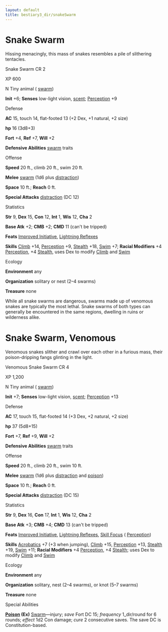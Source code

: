 ```yaml
---
layout: default
title: bestiary3_dir/snakeSwarm
---
```

# Snake Swarm

Hissing menacingly, this mass of snakes resembles a pile of slithering tentacles.

Snake Swarm CR 2

XP 600

N Tiny animal ( [swarm](../monsters_dir/creatureTypes#_swarm-subtype))

**Init** +6; **Senses** low-light vision, [scent](../monsters_dir/universalMonsterRules#_scent); [Perception](../skills_dir/perception#_perception) +9

Defense

**AC** 15, touch 14, flat-footed 13 (+2 Dex, +1 natural, +2 size)

**hp** 16 (3d8+3)

**Fort** +4, **Ref** +7, **Will** +2

**Defensive Abilities** [swarm](../monsters_dir/creatureTypes#_swarm-subtype) traits

Offense

**Speed** 20 ft., climb 20 ft., swim 20 ft.

**Melee** [swarm](../monsters_dir/creatureTypes#_swarm-subtype) (1d6 plus [distraction](../monsters_dir/universalMonsterRules#_distraction))

**Space** 10 ft.; **Reach** 0 ft.

**Special Attacks** [distraction](../monsters_dir/universalMonsterRules#_distraction) (DC 12)

Statistics

**Str** 9, **Dex** 15, **Con** 12, **Int** 1, **Wis** 12, **Cha** 2

**Base Atk** +2; **CMB** +2; **CMD** 11 (can't be tripped)

**Feats** [Improved Initiative](../feats#_improved-initiative), [Lightning Reflexes](../feats#_lightning-reflexes)

**Skills** [Climb](../skills_dir/climb#_climb) +14, [Perception](../skills_dir/perception#_perception) +9, [Stealth](../skills_dir/stealth#_stealth) +18, [Swim](../skills_dir/swim#_swim) +7; **Racial Modifiers** +4 [Perception](../skills_dir/perception#_perception), +4 [Stealth](../skills_dir/stealth#_stealth), uses Dex to modify [Climb](../skills_dir/climb#_climb) and [Swim](../skills_dir/swim#_swim)

Ecology

**Environment** any

**Organization** solitary or nest (2–4 swarms)

**Treasure** none

While all snake swarms are dangerous, swarms made up of venomous snakes are typically the most lethal. Snake swarms of both types can generally be encountered in the same regions, dwelling in ruins or wilderness alike.

# Snake Swarm, Venomous

Venomous snakes slither and crawl over each other in a furious mass, their poison-dripping fangs glinting in the light.

Venomous Snake Swarm CR 4

XP 1,200

N Tiny animal ( [swarm](../monsters_dir/creatureTypes#_swarm-subtype))

**Init** +7; **Senses** low-light vision, [scent](../monsters_dir/universalMonsterRules#_scent); [Perception](../skills_dir/perception#_perception) +13

Defense

**AC** 17, touch 15, flat-footed 14 (+3 Dex, +2 natural, +2 size)

**hp** 37 (5d8+15)

**Fort** +7, **Ref** +9, **Will** +2

**Defensive Abilities** [swarm](../monsters_dir/creatureTypes#_swarm-subtype) traits

Offense

**Speed** 20 ft., climb 20 ft., swim 10 ft.

**Melee** [swarm](../monsters_dir/creatureTypes#_swarm-subtype) (1d6 plus [distraction](../monsters_dir/universalMonsterRules#_distraction) and [poison](../monsters_dir/universalMonsterRules#_poison-(ex-or-su)))

**Space** 10 ft.; **Reach** 0 ft.

**Special Attacks** [distraction](../monsters_dir/universalMonsterRules#_distraction) (DC 15)

Statistics

**Str** 9, **Dex** 16, **Con** 17, **Int** 1, **Wis** 12, **Cha** 2

**Base Atk** +3; **CMB** +4; **CMD** 13 (can't be tripped)

**Feats** [Improved Initiative](../feats#_improved-initiative), [Lightning Reflexes](../feats#_lightning-reflexes), [Skill Focus](../feats#_skill-focus) ( [Perception](../skills_dir/perception#_perception))

**Skills** [Acrobatics](../skills_dir/acrobatics#_acrobatics) +7 (+3 when jumping), [Climb](../skills_dir/climb#_climb) +15, [Perception](../skills_dir/perception#_perception) +13, [Stealth](../skills_dir/stealth#_stealth) +19, [Swim](../skills_dir/swim#_swim) +11; **Racial Modifiers** +4 [Perception](../skills_dir/perception#_perception), +4 [Stealth](../skills_dir/stealth#_stealth); uses Dex to modify [Climb](../skills_dir/climb#_climb) and [Swim](../skills_dir/swim#_swim)

Ecology

**Environment** any

**Organization** solitary, nest (2–4 swarms), or knot (5–7 swarms)

**Treasure** none

Special Abilities

**[Poison](../monsters_dir/universalMonsterRules#_poison-(ex-or-su)) (Ex)** [Swarm](../monsters_dir/creatureTypes#_swarm-subtype)—injury; _save_ Fort DC 15; _frequency_ 1_dir/round for 6 rounds; _effect_ 1d2 Con damage; _cure_ 2 consecutive saves. The save DC is Constitution-based.

